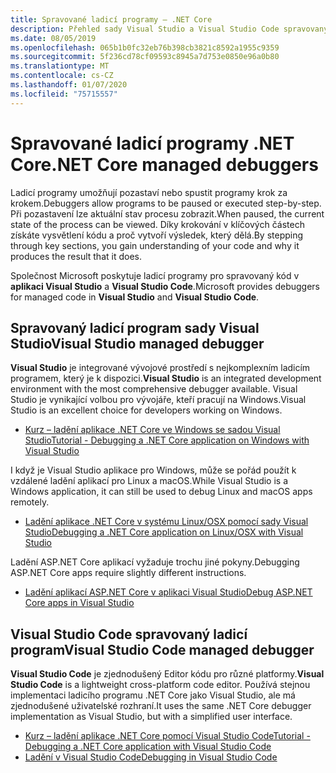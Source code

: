 ```yaml
---
title: Spravované ladicí programy – .NET Core
description: Přehled sady Visual Studio a Visual Studio Code spravovaných ladicích programů.
ms.date: 08/05/2019
ms.openlocfilehash: 065b1b0fc32eb76b398cb3821c8592a1955c9359
ms.sourcegitcommit: 5f236cd78cf09593c8945a7d753e0850e96a0b80
ms.translationtype: MT
ms.contentlocale: cs-CZ
ms.lasthandoff: 01/07/2020
ms.locfileid: "75715557"
---
```

# <a name="net-core-managed-debuggers"></a><span data-ttu-id="995f1-103">Spravované ladicí programy .NET Core</span><span class="sxs-lookup"><span data-stu-id="995f1-103">.NET Core managed debuggers</span></span>

<span data-ttu-id="995f1-104">Ladicí programy umožňují pozastaví nebo spustit programy krok za krokem.</span><span class="sxs-lookup"><span data-stu-id="995f1-104">Debuggers allow programs to be paused or executed step-by-step.</span></span> <span data-ttu-id="995f1-105">Při pozastavení lze aktuální stav procesu zobrazit.</span><span class="sxs-lookup"><span data-stu-id="995f1-105">When paused, the current state of the process can be viewed.</span></span> <span data-ttu-id="995f1-106">Díky krokování v klíčových částech získáte vysvětlení kódu a proč vytvoří výsledek, který dělá.</span><span class="sxs-lookup"><span data-stu-id="995f1-106">By stepping through key sections, you gain understanding of your code and why it produces the result that it does.</span></span>

<span data-ttu-id="995f1-107">Společnost Microsoft poskytuje ladicí programy pro spravovaný kód v **aplikaci Visual Studio** a **Visual Studio Code**.</span><span class="sxs-lookup"><span data-stu-id="995f1-107">Microsoft provides debuggers for managed code in **Visual Studio** and **Visual Studio Code**.</span></span>

## <a name="visual-studio-managed-debugger"></a><span data-ttu-id="995f1-108">Spravovaný ladicí program sady Visual Studio</span><span class="sxs-lookup"><span data-stu-id="995f1-108">Visual Studio managed debugger</span></span>

<span data-ttu-id="995f1-109">**Visual Studio** je integrované vývojové prostředí s nejkomplexním ladicím programem, který je k dispozici.</span><span class="sxs-lookup"><span data-stu-id="995f1-109">**Visual Studio** is an integrated development environment with the most comprehensive debugger available.</span></span> <span data-ttu-id="995f1-110">Visual Studio je vynikající volbou pro vývojáře, kteří pracují na Windows.</span><span class="sxs-lookup"><span data-stu-id="995f1-110">Visual Studio is an excellent choice for developers working on Windows.</span></span>

- [<span data-ttu-id="995f1-111">Kurz – ladění aplikace .NET Core ve Windows se sadou Visual Studio</span><span class="sxs-lookup"><span data-stu-id="995f1-111">Tutorial - Debugging a .NET Core application on Windows with Visual Studio</span></span>](../tutorials/debugging-with-visual-studio.md)

<span data-ttu-id="995f1-112">I když je Visual Studio aplikace pro Windows, může se pořád použít k vzdálené ladění aplikací pro Linux a macOS.</span><span class="sxs-lookup"><span data-stu-id="995f1-112">While Visual Studio is a Windows application, it can still be used to debug Linux and macOS apps remotely.</span></span>

- [<span data-ttu-id="995f1-113">Ladění aplikace .NET Core v systému Linux/OSX pomocí sady Visual Studio</span><span class="sxs-lookup"><span data-stu-id="995f1-113">Debugging a .NET Core application on Linux/OSX with Visual Studio</span></span>](https://github.com/Microsoft/MIEngine/wiki/Offroad-Debugging-of-.NET-Core-on-Linux---OSX-from-Visual-Studio)

 <span data-ttu-id="995f1-114">Ladění ASP.NET Core aplikací vyžaduje trochu jiné pokyny.</span><span class="sxs-lookup"><span data-stu-id="995f1-114">Debugging ASP.NET Core apps require slightly different instructions.</span></span>

- [<span data-ttu-id="995f1-115">Ladění aplikací ASP.NET Core v aplikaci Visual Studio</span><span class="sxs-lookup"><span data-stu-id="995f1-115">Debug ASP.NET Core apps in Visual Studio</span></span>](/visualstudio/debugger/how-to-enable-debugging-for-aspnet-applications#debug-aspnet-core-apps)

## <a name="visual-studio-code-managed-debugger"></a><span data-ttu-id="995f1-116">Visual Studio Code spravovaný ladicí program</span><span class="sxs-lookup"><span data-stu-id="995f1-116">Visual Studio Code managed debugger</span></span>

<span data-ttu-id="995f1-117">**Visual Studio Code** je zjednodušený Editor kódu pro různé platformy.</span><span class="sxs-lookup"><span data-stu-id="995f1-117">**Visual Studio Code** is a lightweight cross-platform code editor.</span></span> <span data-ttu-id="995f1-118">Používá stejnou implementaci ladicího programu .NET Core jako Visual Studio, ale má zjednodušené uživatelské rozhraní.</span><span class="sxs-lookup"><span data-stu-id="995f1-118">It uses the same .NET Core debugger implementation as Visual Studio, but with a simplified user interface.</span></span>

- [<span data-ttu-id="995f1-119">Kurz – ladění aplikace .NET Core pomocí Visual Studio Code</span><span class="sxs-lookup"><span data-stu-id="995f1-119">Tutorial - Debugging a .NET Core application with Visual Studio Code</span></span>](../tutorials/with-visual-studio-code.md#debug)
- [<span data-ttu-id="995f1-120">Ladění v Visual Studio Code</span><span class="sxs-lookup"><span data-stu-id="995f1-120">Debugging in Visual Studio Code</span></span>](https://code.visualstudio.com/docs/editor/debugging)
